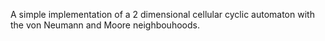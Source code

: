 A simple implementation of a 2 dimensional cellular cyclic automaton with the von Neumann and Moore neighbouhoods.
